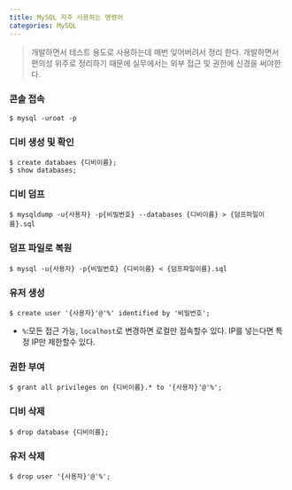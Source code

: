 ```yaml
---
title: MySQL 자주 사용하는 명령어
categories: MySQL
---
```


> 개발하면서 테스트 용도로 사용하는데 매번 잊어버려서 정리 한다.
> 개발하면서 편의성 위주로 정리하기 때문에 실무에서는 외부 접근 및 권한에 신경을 써야한다.

### 콘솔 접속
```
$ mysql -uroot -p
```

### 디비 생성 및 확인
```
$ create databaes {디비이름};
$ show databases;
```

### 디비 덤프
```
$ mysqldump -u{사용자} -p{비밀번호} --databases {디비이름} > {덤프파일이름}.sql
```

### 덤프 파일로 복원
```
$ mysql -u{사용자} -p{비밀번호} {디비이름} < {덤프파일이름}.sql
```

### 유저 생성
```
$ create user '{사용자}'@'%' identified by '비밀번호';
```
- `%`:모든 접근 가능, `localhost`로 변경하면 로컬만 접속할수 있다. IP를 넣는다면 특정 IP만 제한할수 있다.

### 권한 부여
```
$ grant all privileges on {디비이름}.* to '{사용자}'@'%';
```

### 디비 삭제
```
$ drop database {디비이름};
```

### 유저 삭제
```
$ drop user '{사용자}'@'%';
```

